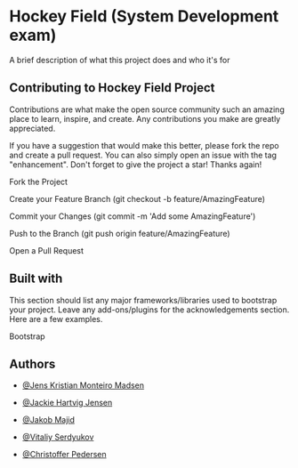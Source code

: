 
# Hockey Field (System Development exam)

A brief description of what this project does and who it's for


## Contributing to Hockey Field Project
Contributions are what make the open source community such an amazing place to learn, inspire, and create. Any contributions you make are greatly appreciated.

If you have a suggestion that would make this better, please fork the repo and create a pull request. You can also simply open an issue with the tag "enhancement". Don't forget to give the project a star! Thanks again!

Fork the Project

Create your Feature Branch (git checkout -b feature/AmazingFeature)

Commit your Changes (git commit -m 'Add some AmazingFeature')

Push to the Branch (git push origin feature/AmazingFeature)

Open a Pull Request

## Built with
This section should list any major frameworks/libraries used to bootstrap your project. Leave any add-ons/plugins for the acknowledgements section. Here are a few examples.

Bootstrap


## Authors

- [@Jens Kristian Monteiro Madsen](https://github.com/Jens-k-m-m)

- [@Jackie Hartvig Jensen](https://github.com/Jarkyman)

- [@Jakob Majid](https://github.com/jakobmajiddd)

- [@Vitaliy Serdyukov](https://github.com/vitaliy-serdyukov)

- [@Christoffer Pedersen](https://github.com/Dubz97)
